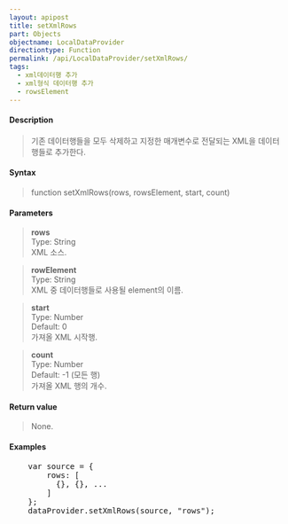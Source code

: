 ```yaml
---
layout: apipost
title: setXmlRows
part: Objects
objectname: LocalDataProvider
directiontype: Function
permalink: /api/LocalDataProvider/setXmlRows/
tags:
  - xml데이터행 추가
  - xml형식 데이터행 추가
  - rowsElement
---
```



#### Description

> 기존 데이터행들을 모두 삭제하고 지정한 매개변수로 전달되는 XML을 데이터 행들로 추가한다.

#### Syntax

> function setXmlRows(rows, rowsElement, start, count)

#### Parameters

> **rows**  
> Type: String  
> XML 소스.

> **rowElement**  
> Type: String  
> XML 중 데이터행들로 사용될 element의 이름.

> **start**  
> Type: Number  
> Default: 0  
> 가져올 XML 시작행. 

> **count**  
> Type: Number  
> Default: -1 (모든 행)  
> 가져올 XML 행의 개수.

#### Return value

> None.

#### Examples 

<pre class="prettyprint">
    var source = {
        rows: [
          {}, {}, ...
        ]
    };
    dataProvider.setXmlRows(source, "rows");
</pre>

